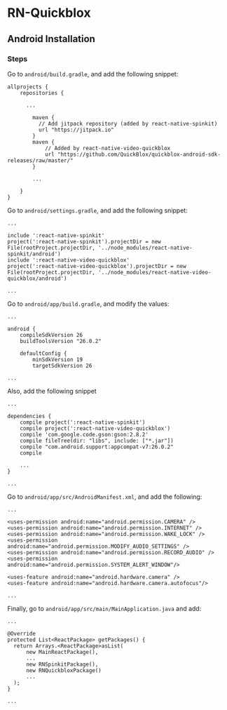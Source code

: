 # RN-Quickblox

## Android Installation

### Steps

Go to `android/build.gradle`, and add the following snippet:

```
allprojects {
    repositories {

      ...

        maven {
          // Add jitpack repository (added by react-native-spinkit)
          url "https://jitpack.io"
        }
        maven {
            // Added by react-native-video-quickblox
            url "https://github.com/QuickBlox/quickblox-android-sdk-releases/raw/master/"
        }

        ...

    }
}
```

Go to `android/settings.gradle`, and add the following snippet:

```
...

include ':react-native-spinkit'
project(':react-native-spinkit').projectDir = new File(rootProject.projectDir, '../node_modules/react-native-spinkit/android')
include ':react-native-video-quickblox'
project(':react-native-video-quickblox').projectDir = new File(rootProject.projectDir, '../node_modules/react-native-video-quickblox/android')

...
```

Go to `android/app/build.gradle`, and modify the values:

```
...

android {
    compileSdkVersion 26
    buildToolsVersion "26.0.2"

    defaultConfig {
        minSdkVersion 19
        targetSdkVersion 26

...
```

Also, add the following snippet

```
...

dependencies {
    compile project(':react-native-spinkit')
    compile project(':react-native-video-quickblox')
    compile 'com.google.code.gson:gson:2.8.2'
    compile fileTree(dir: "libs", include: ["*.jar"])
    compile "com.android.support:appcompat-v7:26.0.2"
    compile

    ...
}

...
```

Go to `android/app/src/AndroidManifest.xml`, and add the following:

```
...

<uses-permission android:name="android.permission.CAMERA" />
<uses-permission android:name="android.permission.INTERNET" />
<uses-permission android:name="android.permission.WAKE_LOCK" />
<uses-permission android:name="android.permission.MODIFY_AUDIO_SETTINGS" />
<uses-permission android:name="android.permission.RECORD_AUDIO" />
<uses-permission android:name="android.permission.SYSTEM_ALERT_WINDOW"/>

<uses-feature android:name="android.hardware.camera" />
<uses-feature android:name="android.hardware.camera.autofocus"/>

...
```

Finally, go to `android/app/src/main/MainApplication.java` and add:

```
...

@Override
protected List<ReactPackage> getPackages() {
  return Arrays.<ReactPackage>asList(
      new MainReactPackage(),
      ...
      new RNSpinkitPackage(),
      new RNQuickbloxPackage()
      ...
  );
}

...
```
